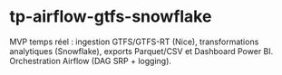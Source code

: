 # tp-airflow-gtfs-snowflake
MVP temps réel : ingestion GTFS/GTFS-RT (Nice), transformations analytiques (Snowflake), exports Parquet/CSV et Dashboard Power BI. Orchestration Airflow (DAG SRP + logging).
